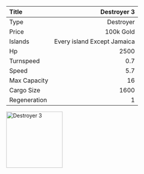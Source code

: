 |Title        | Destroyer 3
|:-|-:
|Type         | Destroyer           
|Price        | 100k Gold    
|Islands      | Every island Except Jamaica
|Hp           | 2500
|Turnspeed    | 0.7
|Speed        | 5.7
|Max Capacity | 16
|Cargo Size   | 1600
|Regeneration | 1

<img src="assets/img/destroyer.png" alt="Destroyer 3" width="150px" length="150px">